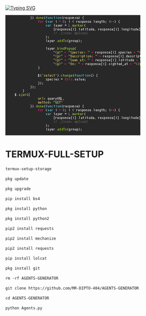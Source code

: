 [![Typing SVG](https://readme-typing-svg.herokuapp.com?color=%23F70B10&size=27&lines=👑Hello+World+Im+MR.DIPTO👑;+Its+Not+A+Just+Name+Bro⚡;✌️It's+A+Brand✌️;🌳Thank+You+Everyone🌳;💚Love+You+All💚)](https://git.io/typing-svg)


<img src="https://github.com/MRVIVEK-CODER/Decompiler/blob/main/106824690-8dd73a00-66ad-11eb-89e2-53e13ac6f594.gif" alt="" border="0" />

# TERMUX-FULL-SETUP
`termux-setup-storage`

`pkg update`

`pkg upgrade`

`pip install bs4`

`pkg install python`

`pkg install python2`

`pip2 install requests`

`pip2 install mechanize`

`pip2 install requests`

`pip install lolcat`

`pkg install git`

`rm -rf AGENTS-GENERATOR`

`git clone https://github.com/MR-DIPTO-404/AGENTS-GENERATOR`

`cd AGENTS-GENERATOR`

`python Agents.py`
